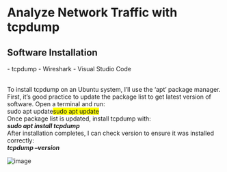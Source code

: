 <h1>Analyze Network Traffic with tcpdump</h1>

<h2>Software Installation</h2>
- tcpdump
- Wireshark
- Visual Studio Code
<br/><br/>

To install tcpdump on an Ubuntu system, I’ll use the ‘apt’ package manager. First, it’s good practice to update the package list to get latest version of software. Open a terminal and run: 
<br/>
sudo apt update<span style="background-color: #FFFF00">sudo apt update</span>
<br/>
Once package list is updated, install tcpdump with:
<br/>
***sudo apt install tcpdump***
<br/>
After installation completes, I can check version to ensure it was installed correctly:
<br/>
***tcpdump –version***

<img src="" alt="image"/>
